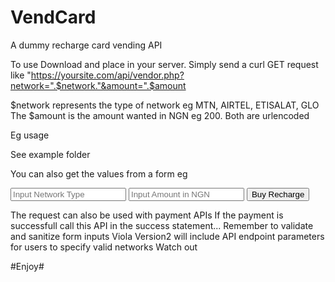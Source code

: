 # VendCard
A dummy recharge card vending API

To use
Download and place in your server.
Simply send a curl GET request like "https://yoursite.com/api/vendor.php?network=".$network."&amount=".$amount

$network represents the type of network eg MTN, AIRTEL, ETISALAT, GLO
The $amount is the amount wanted in NGN eg 200.
Both are urlencoded

Eg usage

<?php
$network = urlencode("MTN");
$amount = urlencode("200");
$url = "https://yoursite.com/api/vendor.php?network=".$network."&amount=".$amount;
$request = curl_init();
curl_setopt($request, CURLOPT_URL, $url);
$response = curl_exec($request);
?>

See example folder

You can also get the values from a form eg

<?php
if(isset($_POST["submit"])) {
  $network = urlencode($_POST["network"]);
  $amount = urlencode($_POST["amount"]);
  $url = "https://yoursite.com/api/vendor.php?network=".$network."&amount=".$amount;
  $request = curl_init();
  curl_setopt($request, CURLOPT_URL, $url);
  $response = curl_exec($request);
 }
?>
<!DOCTYPE html>
<html>
  <head></head>
  <body>
    <form method="POST" action="">
      <input type="text" name="network" placeholder="Input Network Type"/>
      <input type="number" name="amount" placeholder="Input Amount in NGN"/>
      <button type="submit" name="submit">Buy Recharge </button>
    </form>
  </body>
</html>

The request can also be used with payment APIs
If the payment is successfull call this API in the success statement...
Remember to validate and sanitize form inputs
Viola
Version2 will include API endpoint parameters for users to specify valid networks
Watch out

#Enjoy#
